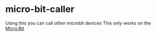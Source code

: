 # micro-bit-caller
Using this you can call other microbit devices
This only works on the [Micro:Bit](https://www.amazon.com/KEYESTUDIO-Micro-Original-Microbit-Starter/dp/B0BP1J72RR/ref=sr_1_4?crid=2XIJOAPA49TQX&dib=eyJ2IjoiMSJ9.gqwiFFhVTNUbX2uVFsMMsO0xEBAbwEe0YHV77OMJsv1Lo7yVkCE2bYjzIWpGlDCVPTG2O1QBpmo4LIMH3eh74XTMkZU_NBZYIBhhY7tC-RZSR_v-jj3YpCe0o82kmPWav29CEMrw6a7syJFrU0K-xVoAnINiNWfF8ODOlS9XUJ3i3Tf42yoLv_dUAevr48s-HzGeoVjNbh3ebKrY_863NAhMmmyNE1gu4-WvJyzaEbA8VWbPWN6Sv6uuZWZSpjgdmAX0K_ohJPAN_vXMDmHjh2ysuv08o0ZYCqTmawOz3Jg.Ti5hffuV7yUgUoA3n4N-4yQDXgkuWfcubcyZLZLGyck&dib_tag=se&keywords=microbit&qid=1732234388&s=electronics&sprefix=microbit%2Celectronics%2C104&sr=1-4)
